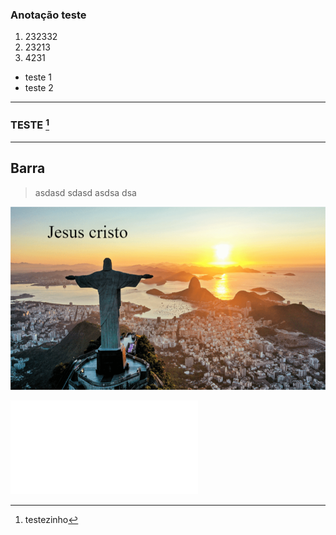 ### Anotação teste

1. 232332
2. 23213
3. 4231
*  teste 1
* teste 2
--- 
### TESTE [^1]

----
###
## Barra
>asdasd
>sdasd
>asdsa
>dsa
>

[^1]: testezinho


![Nome que aprecerá a imagem|580x337](Assets/Attachments/Anotação-1738677140904.png)




![Drawing 2025-02-04 10.59.44.excalidraw](Assets/Excalidraw/Drawing%202025-02-04%2010.59.44.excalidraw.md)





























































